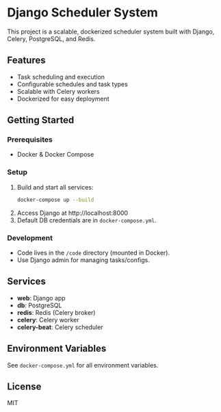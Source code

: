 # Django Scheduler System

This project is a scalable, dockerized scheduler system built with Django, Celery, PostgreSQL, and Redis.

## Features
- Task scheduling and execution
- Configurable schedules and task types
- Scalable with Celery workers
- Dockerized for easy deployment

## Getting Started

### Prerequisites
- Docker & Docker Compose

### Setup
1. Build and start all services:
   ```sh
   docker-compose up --build
   ```
2. Access Django at http://localhost:8000
3. Default DB credentials are in `docker-compose.yml`.

### Development
- Code lives in the `/code` directory (mounted in Docker).
- Use Django admin for managing tasks/configs.

## Services
- **web**: Django app
- **db**: PostgreSQL
- **redis**: Redis (Celery broker)
- **celery**: Celery worker
- **celery-beat**: Celery scheduler

## Environment Variables
See `docker-compose.yml` for all environment variables.

## License
MIT
